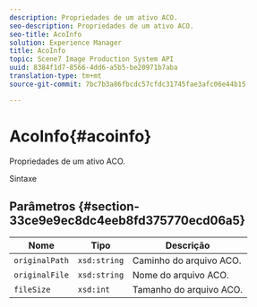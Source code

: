 ```yaml
---
description: Propriedades de um ativo ACO.
seo-description: Propriedades de um ativo ACO.
seo-title: AcoInfo
solution: Experience Manager
title: AcoInfo
topic: Scene7 Image Production System API
uuid: 8384f1d7-8566-4dd6-a5b5-be20971b7aba
translation-type: tm+mt
source-git-commit: 7bc7b3a86fbcdc57cfdc31745fae3afc06e44b15

---
```



# AcoInfo{#acoinfo}

Propriedades de um ativo ACO.

Sintaxe

## Parâmetros {#section-33ce9e9ec8dc4eeb8fd375770ecd06a5}

| Nome | Tipo | Descrição |
|---|---|---|
| `originalPath` | `xsd:string` | Caminho do arquivo ACO. |
| `originalFile` | `xsd:string` | Nome do arquivo ACO. |
| `fileSize` | `xsd:int` | Tamanho do arquivo ACO. |

